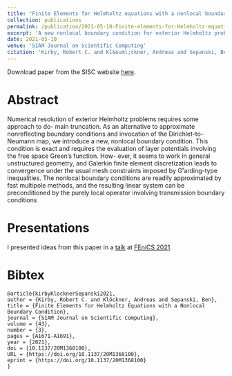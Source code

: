 ```yaml
---
title: "Finite Elements for Helmholtz equations with a nonlocal boundary condition"
collection: publications
permalink: /publication/2021-05-10-Finite-elements-for-Helmholtz-equations-with-a-nonlocal-boundary-condition
excerpt: 'A new nonlocal boundary condition for exterior Helmholtz problems along with the software infrastructure to express these boundary conditions in Unified Form Language'
date: 2021-05-10
venue: 'SIAM Journal on Scientific Computing'
citation: 'Kirby, Robert C. and Kl&ouml;ckner, Andreas and Sepanski, Benjamin.(2021). &quot;Finite Elements for Helmholtz Equations with a Nonlocal Boundary Condition.&quot; <i>SIAM Journal on Scientific Computing, 43(3), A1671-A1691<i/>.'
---
```


Download paper from the SISC website [here](https://epubs.siam.org/doi/abs/10.1137/20M1368100).

# Abstract

Numerical resolution of exterior Helmholtz problems requires some approach to do- main truncation. As an alternative to approximate nonreflecting boundary conditions and invocation of the Dirichlet-to-Neumann map, we introduce a new, nonlocal boundary condition. This condition is exact and requires the evaluation of layer potentials involving the free space Green’s function. How- ever, it seems to work in general unstructured geometry, and Galerkin finite element discretization leads to convergence under the usual mesh constraints imposed by G˚arding-type inequalities. The nonlocal boundary conditions are readily approximated by fast multipole methods, and the resulting linear system can be preconditioned by the purely local operator involving transmission boundary conditions

# Presentations

I presented ideas from this paper in a [talk](../talks/2021-03-25-Nonlocal-UFL-Finite-elements-for-Helmholtz-equations-with-a-nonlocal-boundary-condition) at [FEniCS 2021](https://fenics2021.com/).

# Bibtex

```
@article{kirbyKlocknerSepanski2021,
author = {Kirby, Robert C. and Klöckner, Andreas and Sepanski, Ben},
title = {Finite Elements for Helmholtz Equations with a Nonlocal Boundary Condition},
journal = {SIAM Journal on Scientific Computing},
volume = {43},
number = {3},
pages = {A1671-A1691},
year = {2021},
doi = {10.1137/20M1368100},
URL = {https://doi.org/10.1137/20M1368100},
eprint = {https://doi.org/10.1137/20M1368100}
}
```
